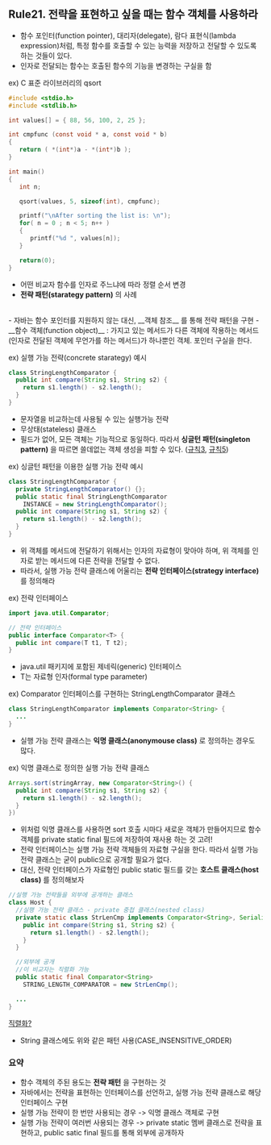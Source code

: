 ## Rule21. 전략을 표현하고 싶을 때는 함수 객체를 사용하라

- 함수 포인터(function pointer), 대리자(delegate), 람다 표현식(lambda expression)처럼, 특정 함수를 호출할 수 있는 능력을 저장하고 전달할 수 있도록 하는 것들이 있다.
- 인자로 전달되는 함수는 호출된 함수의 기능을 변경하는 구실을 함

ex) C 표준 라이브러리의 qsort
```C
#include <stdio.h>
#include <stdlib.h>

int values[] = { 88, 56, 100, 2, 25 };

int cmpfunc (const void * a, const void * b)
{
   return ( *(int*)a - *(int*)b );
}

int main()
{
   int n;

   qsort(values, 5, sizeof(int), cmpfunc);

   printf("\nAfter sorting the list is: \n");
   for( n = 0 ; n < 5; n++ )
   {   
      printf("%d ", values[n]);
   }

   return(0);
}
```
- 어떤 비교자 함수를 인자로 주느냐에 따라 정렬 순서 변경
- __전략 패턴(starategy pattern)__ 의 사례

<br>
- 자바는 함수 포인터를 지원하지 않는 대신, __객체 참조__ 를 통해 전략 패턴을 구현
- __함수 객체(function object)__ : 가지고 있는 메서드가 다른 객체에 작용하는 메서드(인자로 전달된 객체에 무언가를 하는 메서드)가 하나뿐인 객체. 포인터 구실을 한다.

ex) 실행 가능 전략(concrete starategy) 예시
```JAVA
class StringLengthComparator {
  public int compare(String s1, String s2) {
    return s1.length() - s2.length();
  }
}
```
- 문자열을 비교하는데 사용될 수 있는 실행가능 전략
- 무상태(stateless) 클래스
- 필드가 없어, 모든 객체는 기능적으로 동일하다. 따라서 __싱글턴 패턴(singleton pattern)__ 을 따르면 쓸데없는 객체 생성을 피할 수 있다. ([규칙3](/Chapter2/Rule3.md), [규칙5](/Chapter2/Rule5.md))

ex) 싱글턴 패턴을 이용한 실행 가능 전략 예시
```JAVA
class StringLengthComparator {
  private StringLengthComparator() {};
  public static final StringLengthComparator
    INSTANCE = new StringLengthComparator();
  public int compare(String s1, String s2) {
    return s1.length() - s2.length();
  }
}
```

- 위 객체를 메서드에 전달하기 위해서는 인자의 자료형이 맞아야 하며, 위 객체를 인자로 받는 메서드에 다른 전략을 전달할 수 없다.
- 따라서, 실행 가능 전략 클래스에 어울리는 __전략 인터페이스(strategy interface)__ 를 정의해라

ex) 전략 인터페이스
```JAVA
import java.util.Comparator;

// 전략 인터페이스
public interface Comparator<T> {
  public int compare(T t1, T t2);
}
```
- java.util 패키지에 포함된 제네릭(generic) 인터페이스
- T는 자료형 인자(formal type parameter)

ex) Comparator<String> 인터페이스를 구현하는 StringLengthComparator 클래스
```JAVA
class StringLengthComparator implements Comparator<String> {
  ...
}
```

- 실행 가능 전략 클래스는 __익명 클래스(anonymouse class)__ 로 정의하는 경우도 많다.

ex) 익명 클래스로 정의한 실행 가능 전략 클래스
```JAVA
Arrays.sort(stringArray, new Comparator<String>() {
  public int compare(String s1, String s2) {
    return s1.length() - s2.length();
  }
})
```
- 위처럼 익명 클래스를 사용하면 sort 호출 시마다 새로운 객체가 만들어지므로 함수 객체를 private static final 필드에 저장하여 재사용 하는 것 고려!
- 전략 인터페이스는 실행 가능 전략 객체들의 자료형 구실을 한다. 따라서 실행 가능 전략 클래스는 굳이 public으로 공개할 필요가 없다.
- 대신, 전략 인터페이스가 자료형인 public static 필드를 갖는 __호스트 클래스(host class)__ 를 정의해보자

```JAVA
//실행 가능 전략들을 외부에 공개하는 클래스
class Host {
  //실행 가능 전략 클래스 - private 중첩 클래스(nested class)
  private static class StrLenCmp implements Comparator<String>, Serializable {
    public int compare(String s1, String s2) {
      return s1.length() - s2.length();
    }
  }

  //외부에 공개
  //이 비교자는 직렬화 가능
  public static final Comparator<String>
    STRING_LENGTH_COMPARATOR = new StrLenCmp();

  ...
}
```
[직렬화?](http://flowarc.tistory.com/entry/Java-%EA%B0%9D%EC%B2%B4-%EC%A7%81%EB%A0%AC%ED%99%94Serialization-%EC%99%80-%EC%97%AD%EC%A7%81%EB%A0%AC%ED%99%94Deserialization)

- String 클래스에도 위와 같은 패턴 사용(CASE_INSENSITIVE_ORDER)

### 요약
- 함수 객체의 주된 용도는 __전략 패턴__ 을 구현하는 것
- 자바에서는 전략을 표현하는 인터페이스를 선언하고, 실행 가능 전략 클래스로 해당 인터페이스 구현
- 실행 가능 전략이 한 번만 사용되는 경우 -> 익명 클래스 객체로 구현
- 실행 가능 전략이 여러번 사용되는 경우 -> private static 멤버 클래스로 전략을 표현하고, public satic final 필드를 통해 외부에 공개하자

